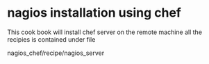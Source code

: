 # nagios installation using chef

This cook book will install chef server on the remote machine 
all the recipies is contained under file

nagios_chef/recipe/nagios_server
